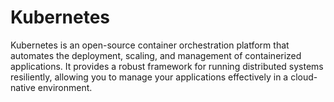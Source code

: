 # Kubernetes

Kubernetes is an open-source container orchestration platform that automates the deployment, scaling, and management of containerized applications. It provides a robust framework for running distributed systems resiliently, allowing you to manage your applications effectively in a cloud-native environment.
